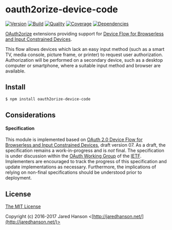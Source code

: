 # oauth2orize-device-code

[![Version](https://img.shields.io/npm/v/oauth2orize-device-code.svg?label=version)](https://www.npmjs.com/package/oauth2orize-device-code)
[![Build](https://img.shields.io/travis/jaredhanson/oauth2orize-device-code.svg)](https://travis-ci.org/jaredhanson/oauth2orize-device-code)
[![Quality](https://img.shields.io/codeclimate/github/jaredhanson/oauth2orize-device-code.svg?label=quality)](https://codeclimate.com/github/jaredhanson/oauth2orize-device-code)
[![Coverage](https://img.shields.io/coveralls/jaredhanson/oauth2orize-device-code.svg)](https://coveralls.io/r/jaredhanson/oauth2orize-device-code)
[![Dependencies](https://img.shields.io/david/jaredhanson/oauth2orize-device-code.svg)](https://david-dm.org/jaredhanson/oauth2orize-device-code)


[OAuth2orize](https://github.com/jaredhanson/oauth2orize) extensions providing
support for [Device Flow for Browserless and Input Constrained Devices](https://tools.ietf.org/html/draft-ietf-oauth-device-flow-07).

This flow allows devices which lack an easy input method (such as a smart TV,
media console, picture frame, or printer) to request user authorization.
Authorization will be performed on a secondary device, such as a desktop
computer or smartphone, where a suitable input method and browser are available.

## Install

```bash
$ npm install oauth2orize-device-code
```

## Considerations

#### Specification

This module is implemented based on [OAuth 2.0 Device Flow for Browserless and Input Constrained Devices](https://tools.ietf.org/html/draft-ietf-oauth-device-flow-07),
draft version 07.  As a draft, the specification remains a work-in-progress and
is *not* final.  The specification is under discussion within the [OAuth Working Group](https://datatracker.ietf.org/wg/oauth/about/)
of the [IETF](https://www.ietf.org/).  Implementers are encouraged to track the
progress of this specification and update implementations as necessary.
Furthermore, the implications of relying on non-final specifications should be
understood prior to deployment.

## License

[The MIT License](http://opensource.org/licenses/MIT)

Copyright (c) 2016-2017 Jared Hanson <[http://jaredhanson.net/](http://jaredhanson.net/)>


